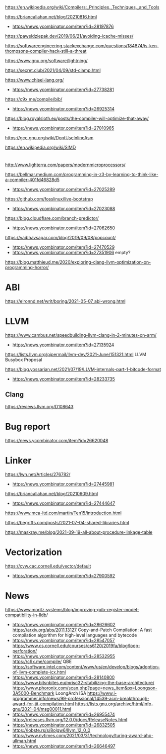 https://en.wikipedia.org/wiki/Compilers:_Principles,_Techniques,_and_Tools

https://briancallahan.net/blog/20210816.html
* https://news.ycombinator.com/item?id=28197876

https://paweldziepak.dev/2019/06/21/avoiding-icache-misses/

https://softwareengineering.stackexchange.com/questions/184874/is-ken-thompsons-compiler-hack-still-a-threat

https://www.gnu.org/software/lightning/

https://secret.club/2021/04/09/std-clamp.html

https://www.chisel-lang.org/
* https://news.ycombinator.com/item?id=27738281

https://c9x.me/compile/bib/
* https://news.ycombinator.com/item?id=26925314

https://blog.royalsloth.eu/posts/the-compiler-will-optimize-that-away/
* https://news.ycombinator.com/item?id=27010965

https://gcc.gnu.org/wiki/DontUseInlineAsm

https://en.wikipedia.org/wiki/SIMD

#
http://www.lighterra.com/papers/modernmicroprocessors/

https://bellmar.medium.com/programming-in-z3-by-learning-to-think-like-a-compiler-401fd46828d5
* https://news.ycombinator.com/item?id=27025289

https://github.com/fosslinux/live-bootstrap
* https://news.ycombinator.com/item?id=27023088

https://blog.cloudflare.com/branch-predictor/
* https://news.ycombinator.com/item?id=27062650

https://vaibhavsagar.com/blog/2019/09/08/popcount/
* https://news.ycombinator.com/item?id=27470529
* https://news.ycombinator.com/item?id=27351906 empty?

https://blog.matthieud.me/2020/exploring-clang-llvm-optimization-on-programming-horror/

# ABI
https://elronnd.net/writ/boring/2021-05-07_abi-wrong.html

# LLVM
https://www.cambus.net/speedbuilding-llvm-clang-in-2-minutes-on-arm/
* https://news.ycombinator.com/item?id=27135924

https://lists.llvm.org/pipermail/llvm-dev/2021-June/151321.html LLVM Busybox Proposal

https://blog.yossarian.net/2021/07/19/LLVM-internals-part-1-bitcode-format
* https://news.ycombinator.com/item?id=28233735

## Clang
https://reviews.llvm.org/D108643

# Bug report
https://news.ycombinator.com/item?id=26620048

# Linker
https://lwn.net/Articles/276782/
* https://news.ycombinator.com/item?id=27445981

https://briancallahan.net/blog/20210609.html
* https://news.ycombinator.com/item?id=27444647

https://www.mca-ltd.com/martin/Ten15/introduction.html

https://begriffs.com/posts/2021-07-04-shared-libraries.html

https://maskray.me/blog/2021-09-19-all-about-procedure-linkage-table

# Vectorization
https://cvw.cac.cornell.edu/vector/default
* https://news.ycombinator.com/item?id=27900592

# News
https://www.moritz.systems/blog/improving-gdb-register-model-compatibility-in-lldb/
* https://news.ycombinator.com/item?id=28626602
https://arxiv.org/abs/2011.13127 Copy-and-Patch Compilation: A fast compilation algorithm for high-level languages and bytecode
* https://news.ycombinator.com/item?id=28547057
https://www.cs.cornell.edu/courses/cs6120/2019fa/blog/loop-perforation/
* https://news.ycombinator.com/item?id=28532955
https://c9x.me/compile/ QBE
https://software.intel.com/content/www/us/en/develop/blogs/adoption-of-llvm-complete-icx.html
* https://news.ycombinator.com/item?id=28140800
https://www.bitsnbites.eu/mrisc32-stabilizing-the-base-architecture/
https://www.phoronix.com/scan.php?page=news_item&px=Loongson-3A5000-Benchmark LoongArch ISA
https://www.i-programmer.info/news/99-professional/14539-acm-breakthrough-award-for-jit-compilation.html
https://lists.gnu.org/archive/html/info-gnu/2021-04/msg00011.html
* https://news.ycombinator.com/item?id=26955474
https://releases.llvm.org/12.0.0/docs/ReleaseNotes.html
* https://news.ycombinator.com/item?id=26832505
* https://lobste.rs/s/8olgw6/llvm_12_0_0
https://www.nytimes.com/2021/03/31/technology/turing-award-aho-ullman.html
* https://news.ycombinator.com/item?id=26646497